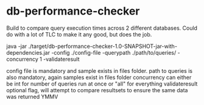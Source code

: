 # db-performance-checker

Build to compare query execution times across 2 different databases. 
Could do with a lot of TLC to make it any good, but does the job.

java -jar ./target/db-performance-checker-1.0-SNAPSHOT-jar-with-dependencies.jar -config ./config-file -querypath ./path/to/queries/ -concurrency 1 -validateresult

config file is mandatory and sample exists in files folder.
path to queries is also mandatory, again samples exist in files folder
concurrency can either be int for number of queries run at once or "all" for everything
validateresult optional flag, will attempt to compare resultsets to ensure the same data was returned YMMV
